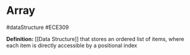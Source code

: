 # Array
#dataStructure #ECE309

**Definition:** [[Data Structure]] that stores an ordered list of items, where each item is directly accessible by a positional index
